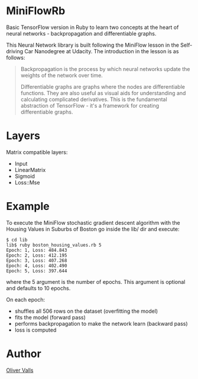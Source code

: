 # MiniFlowRb
Basic TensorFlow version in Ruby to learn two concepts at the heart of neural networks - backpropagation and differentiable graphs.

This Neural Network library is built following the MiniFlow lesson in the Self-driving Car Nanodegree at Udacity.
The introduction in the lesson is as follows:

> Backpropagation is the process by which neural networks update the weights of the network over time.
>
>Differentiable graphs are graphs where the nodes are differentiable functions. They are also useful as visual aids for understanding and calculating complicated derivatives. This is the fundamental abstraction of TensorFlow - it's a framework for creating differentiable graphs.

# Layers
Matrix compatible layers:
- Input
- LinearMatrix
- Sigmoid
- Loss::Mse

# Example
To execute the MiniFlow stochastic gradient descent algorithm with the Housing Values in Suburbs of Boston
go inside the lib/ dir and execute:
```
$ cd lib
lib$ ruby boston_housing_values.rb 5
Epoch: 1, Loss: 484.843
Epoch: 2, Loss: 412.195
Epoch: 3, Loss: 407.268
Epoch: 4, Loss: 402.490
Epoch: 5, Loss: 397.644
```
where the 5 argument is the number of epochs. This argument is optional and defaults to 10 epochs.

On each epoch:
- shuffles all 506 rows on the dataset (overfitting the model)
- fits the model (forward pass)
- performs backpropagation to make the network learn (backward pass)
- loss is computed

# Author
[Oliver Valls](https://github.com/tramuntanal)
